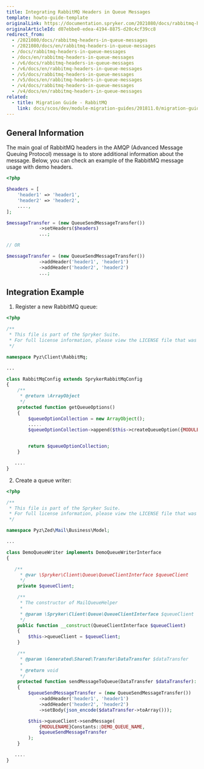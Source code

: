 ```yaml
---
title: Integrating RabbitMQ Headers in Queue Messages
template: howto-guide-template
originalLink: https://documentation.spryker.com/2021080/docs/rabbitmq-headers-in-queue-messages
originalArticleId: d07ebbe0-edea-4194-8875-d20c4cf39cc8
redirect_from:
  - /2021080/docs/rabbitmq-headers-in-queue-messages
  - /2021080/docs/en/rabbitmq-headers-in-queue-messages
  - /docs/rabbitmq-headers-in-queue-messages
  - /docs/en/rabbitmq-headers-in-queue-messages
  - /v6/docs/rabbitmq-headers-in-queue-messages
  - /v6/docs/en/rabbitmq-headers-in-queue-messages
  - /v5/docs/rabbitmq-headers-in-queue-messages
  - /v5/docs/en/rabbitmq-headers-in-queue-messages
  - /v4/docs/rabbitmq-headers-in-queue-messages
  - /v4/docs/en/rabbitmq-headers-in-queue-messages
related:
  - title: Migration Guide - RabbitMQ
    link: docs/scos/dev/module-migration-guides/201811.0/migration-guide-rabbitmq.html
---
```


## General Information
The main goal of RabbitMQ headers in the AMQP (Advanced Message Queuing Protocol) message is to store additional information about the message. Below, you can check an example of the RabbitMQ message usage with demo headers.

```php
<?php

$headers = [
    'header1' => 'header1',
    'header2' => 'header2',
    ....,
];

$messageTransfer = (new QueueSendMessageTransfer())
            ->setHeaders($headers)
            ...;

// OR

$messageTransfer = (new QueueSendMessageTransfer())
            ->addHeader('header1', 'header1')
            ->addHeader('header2', 'header2')
            ...;
```

## Integration Example
1. Register a new RabbitMQ queue:
```php
<?php

/**
 * This file is part of the Spryker Suite.
 * For full license information, please view the LICENSE file that was distributed with this source code.
 */

namespace Pyz\Client\RabbitMq;

...

class RabbitMqConfig extends SprykerRabbitMqConfig
{
    /**
     * @return \ArrayObject
     */
    protected function getQueueOptions()
    {
        $queueOptionCollection = new ArrayObject();
        .....
        $queueOptionCollection->append($this->createQueueOption({MODULENAME}Constants::DEMO_QUEUE_NAME, {MODULENAME}Constants::'DEMO_ERROR_QUEUE_NAME'));


        return $queueOptionCollection;
    }

   ....
}
```
2. Create a queue writer:
```php
<?php

/**
 * This file is part of the Spryker Suite.
 * For full license information, please view the LICENSE file that was distributed with this source code.
 */

namespace Pyz\Zed\Mail\Business\Model;

...

class DemoQueueWriter implements DemoQueueWriterInterface
{

   /**
     * @var \Spryker\Client\Queue\QueueClientInterface $queueClient
     */
    private $queueClient;

    /**
     * The constructor of MailQueueHelper
     *
     * @param \Spryker\Client\Queue\QueueClientInterface $queueClient
     */
    public function __construct(QueueClientInterface $queueClient)
    {
        $this->queueClient = $queueClient;
    }

    /**
     * @param \Generated\Shared\Transfer\DataTransfer $dataTransfer
     *
     * @return void
     */
    protected function sendMessageToQueue(DataTransfer $dataTransfer): void
    {
        $queueSendMessageTransfer = (new QueueSendMessageTransfer())
            ->addHeader('header1', 'header1')
            ->addHeader('header2', 'header2')
            ->setBody(json_encode($dataTransfer->toArray()));

        $this->queueClient->sendMessage(
            {MODULENAME}Constants::DEMO_QUEUE_NAME,
            $queueSendMessageTransfer
        );
    }

   ....
}
```

<!--
**See also:**

* Queue
* Migration Guide - RabbitMQ
-->

<!-- _Last review date: Mar 05, 2019_ by Oleksandr Myrnyi, Andrii Tserkovnyi -->
